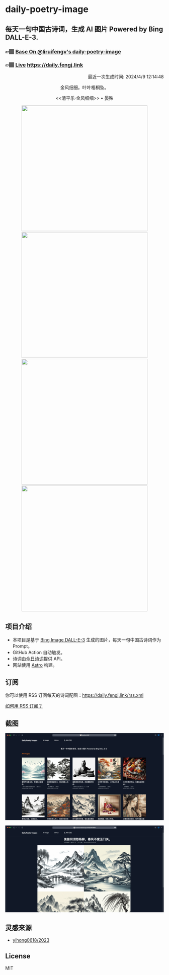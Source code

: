 
# daily-poetry-image

## 每天一句中国古诗词，生成 AI 图片 Powered by Bing DALL-E-3.

### 👉🏽 [Base On @liruifengv's daily-poetry-image](https://github.com/liruifengv/daily-poetry-image)

### 👉🏽 [Live](https://daily.fengj.link) https://daily.fengj.link

<p align="right">
  最近一次生成时间: 2024/4/9 12:14:48
</p>
<p align="center">
金风细细。叶叶梧桐坠。
</p>
<p align="center">
<<清平乐·金风细细>> • 晏殊
</p>
<p align="center">
<img src="https://tse1.mm.bing.net/th/id/OIG1.29M0eetJz58mKKWZ8Fqz" height="400" width="400" />
<img src="https://tse4.mm.bing.net/th/id/OIG1.AclJ35z5OIZGNL2qxKFE" height="400" width="400" />
<img src="https://tse2.mm.bing.net/th/id/OIG1.ih0_E15JwtFvVbiu8pIl" height="400" width="400" />
<img src="https://tse1.mm.bing.net/th/id/OIG1.RBPcZ1B9nUCtzqiWrcFa" height="400" width="400" />
</p>

## 项目介绍

-   本项目是基于 [Bing Image DALL-E-3](https://www.bing.com/images/create) 生成的图片，每天一句中国古诗词作为 Prompt。
-   GitHub Action 自动触发。
-   诗词由[今日诗词](https://www.jinrishici.com/)提供 API。
-   网站使用 [Astro](https://astro.build) 构建。

## 订阅

你可以使用 RSS 订阅每天的诗词配图：https://daily.fengj.link/rss.xml

[如何用 RSS 订阅？](https://zhuanlan.zhihu.com/p/55026716)

## 截图

![图片列表](./screenshots/Snipaste_2023-12-28_21-00-26.png)

![图片详情](./screenshots/Snipaste_2023-12-28_21-00-53.png)

## 灵感来源

-   [yihong0618/2023](https://github.com/yihong0618/2023)

## License

MIT

